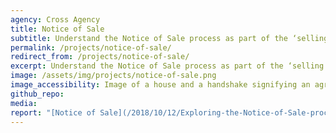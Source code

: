 ```yaml
---
agency: Cross Agency
title: Notice of Sale
subtitle: Understand the Notice of Sale process as part of the ‘selling and buying a property’ life event and potential improvements for people and agencies involved.
permalink: /projects/notice-of-sale/
redirect_from: /projects/notice-of-sale/
excerpt: Understand the Notice of Sale process as part of the ‘selling and buying a property’ life event and potential improvements for people and agencies involved.
image: /assets/img/projects/notice-of-sale.png
image_accessibility: Image of a house and a handshake signifying an agreement.
github_repo:
media:
report: "[Notice of Sale](/2018/10/12/Exploring-the-Notice-of-Sale-process/)"
---
```


